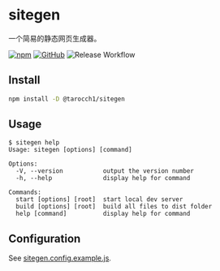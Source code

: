 # sitegen

一个简易的静态网页生成器。

[![npm](https://img.shields.io/npm/v/@tarocch1/sitegen)](https://www.npmjs.com/package/@tarocch1/sitegen)
[![GitHub](https://img.shields.io/github/license/tarocch1/sitegen)](https://github.com/Tarocch1/sitegen/blob/main/LICENSE)
![Release Workflow](https://github.com/Tarocch1/sitegen/workflows/Release%20Workflow/badge.svg)

## Install

```bash
npm install -D @tarocch1/sitegen
```

## Usage

```shell
$ sitegen help
Usage: sitegen [options] [command]

Options:
  -V, --version           output the version number
  -h, --help              display help for command

Commands:
  start [options] [root]  start local dev server
  build [options] [root]  build all files to dist folder
  help [command]          display help for command
```

## Configuration

See [sitegen.config.example.js](https://github.com/Tarocch1/sitegen/blob/main/sitegen.config.example.js).
